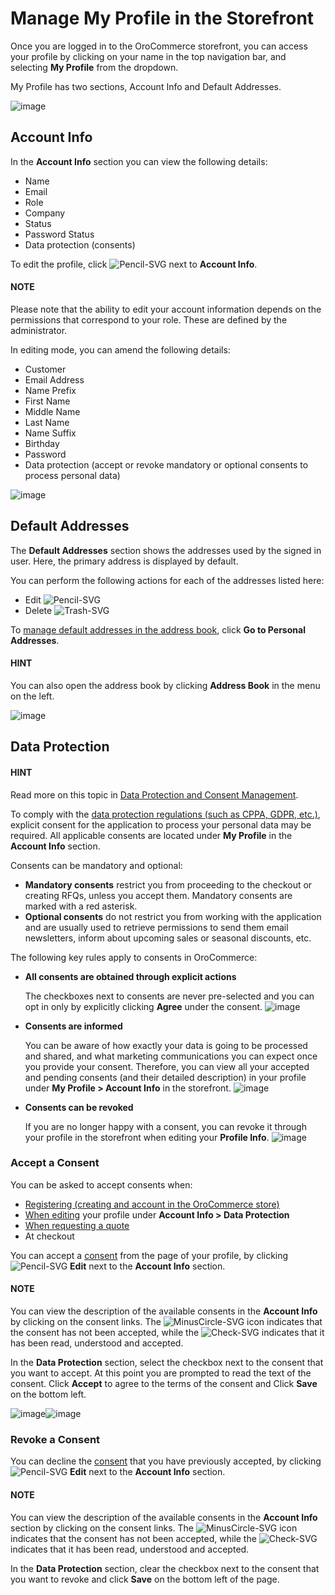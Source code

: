<a id="frontstore-guide-profile"></a>

# Manage My Profile in the Storefront

<!-- begin -->

Once you are logged in to the OroCommerce storefront, you can access your profile by clicking on your name in the top navigation bar, and selecting **My Profile** from the dropdown.

My Profile has two sections, Account Info and Default Addresses.

![image](user/img/storefront/profile/MyProfilePage.png)

<a id="frontstore-guide-profile-account"></a>

## Account Info

In the **Account Info** section you can view the following details:

* Name
* Email
* Role
* Company
* Status
* Password Status
* Data protection (consents)

To edit the profile, click ![Pencil-SVG](_themes/sphinx_rtd_theme/static/svg-icons/pencil.svg) next to **Account Info**.

#### NOTE
Please note that the ability to edit your account information depends on the permissions that correspond to your role. These are defined by the administrator.

In editing mode, you can amend the following details:

* Customer
* Email Address
* Name Prefix
* First Name
* Middle Name
* Last Name
* Name Suffix
* Birthday
* Password
* Data protection (accept or revoke mandatory or optional consents to process personal data)

![image](user/img/storefront/profile/MyProfilePageEdit.png)

<a id="frontstore-guide-profile-default-addresses"></a>

## Default Addresses

The **Default Addresses** section shows the addresses used by the signed in user. Here, the primary address is displayed by default.

You can perform the following actions for each of the addresses listed here:

* Edit ![Pencil-SVG](_themes/sphinx_rtd_theme/static/svg-icons/pencil.svg)
* Delete ![Trash-SVG](_themes/sphinx_rtd_theme/static/svg-icons/trash.svg)

To [manage default addresses in the address book](../address-book/index.md#frontstore-guide-company-address), click **Go to Personal Addresses**.

#### HINT
You can also open the address book by clicking **Address Book** in the menu on the left.

![image](user/img/storefront/profile/MyProfileManageAddresses.png)

<a id="frontstore-guide-profile-consents"></a>

## Data Protection

#### HINT
Read more on this topic in [Data Protection and Consent Management](../../../concept-guides/administration/consents/index.md#user-guide-consents).

To comply with the [data protection regulations (such as CPPA, GDPR, etc.)](../../../concept-guides/administration/consents/index.md#user-guide-consents), explicit consent for the application to process your personal data may be required. All applicable consents are located under **My Profile** in the **Account Info** section.

Consents can be mandatory and optional:

* **Mandatory consents** restrict you from proceeding to the checkout or creating RFQs, unless you accept them. Mandatory consents are marked with a red asterisk.
* **Optional consents** do not restrict you from working with the application and are usually used to retrieve permissions to send them email newsletters, inform about upcoming sales or seasonal discounts, etc.

The following key rules apply to consents in OroCommerce:

* **All consents are obtained through explicit actions**

  The checkboxes next to consents are never pre-selected and you can opt in only by explicitly clicking **Agree** under the consent.
  ![image](user/img/storefront/profile/explicit_accept_consent1.png)
* **Consents are informed**

  You can be aware of how exactly your data is going to be processed and shared, and what marketing communications you can expect once you provide your consent. Therefore, you can view all your accepted and pending consents (and their detailed description) in your profile under **My Profile > Account Info** in the storefront.
  ![image](user/img/storefront/profile/accepted-consent-profile.png)
* **Consents can be revoked**

  If you are no longer happy with a consent, you can revoke it through your profile in the storefront when editing your **Profile Info**.
  ![image](user/img/storefront/profile/revoke_consent.png)

<a id="frontstore-guide-profile-consents-accept"></a>

### Accept a Consent

You can be asked to accept consents when:

* [Registering (creating and account in the OroCommerce store)](../../register/create-account.md#frontstore-guide-getting-started-overview-create-account)
* [When editing](#frontstore-guide-profile-account) your profile under **Account Info > Data Protection**
* [When requesting a quote](../rfq/index.md#frontstore-guide-rfq)
* At checkout

You can accept a [consent](#frontstore-guide-profile-consents) from the page of your profile, by clicking ![Pencil-SVG](_themes/sphinx_rtd_theme/static/svg-icons/pencil.svg) **Edit** next to the **Account Info** section.

#### NOTE
You can view the description of the available consents in the **Account Info** by clicking on the consent links. The ![MinusCircle-SVG](_themes/sphinx_rtd_theme/static/svg-icons/minus-circle.svg) icon indicates that the consent has not been accepted, while the ![Check-SVG](_themes/sphinx_rtd_theme/static/svg-icons/check.svg) indicates that it has been read, understood and accepted.

In the **Data Protection** section, select the checkbox next to the consent that you want to accept. At this point you are prompted to read the text of the consent. Click **Accept** to agree to the terms of the consent and Click **Save** on the bottom left.

![image](user/img/storefront/profile/revoke_consent.png)![image](user/img/storefront/profile/explicit_accept_consent1.png)

<a id="frontstore-guide-profile-consents-revoke"></a>

### Revoke a Consent

You can decline the [consent](#frontstore-guide-profile-consents) that you have previously accepted, by clicking ![Pencil-SVG](_themes/sphinx_rtd_theme/static/svg-icons/pencil.svg) **Edit** next to the **Account Info** section.

#### NOTE
You can view the description of the available consents in the **Account Info** section by clicking on the consent links. The ![MinusCircle-SVG](_themes/sphinx_rtd_theme/static/svg-icons/minus-circle.svg) icon indicates that the consent has not been accepted, while the ![Check-SVG](_themes/sphinx_rtd_theme/static/svg-icons/check.svg) indicates that it has been read, understood and accepted.

In the **Data Protection** section, clear the checkbox next to the consent that you want to revoke and click **Save** on the bottom left of the page.

<!-- A -->
<!-- B -->
<!-- C -->
<!-- D -->
<!-- E -->
<!-- F -->
<!-- G -->
<!-- H -->
<!-- I -->
<!-- L -->
<!-- M -->
<!-- P -->
<!-- R -->
<!-- S -->
<!-- T -->
<!-- U -->
<!-- Z -->
<!-- finish -->
